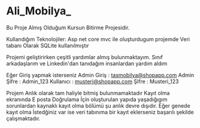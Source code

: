# Ali_Mobilya_
Bu Proje Almış Olduğum Kursun Bitirme Projesidir.

Kullandığım Teknolojiler:
Asp net core mvc ile oluşturdugum projemde Veri tabanı Olarak SQLite kullanılmıştır 

Projemi geliştirirken çeşitli yardımlar almış bulunmaktayım. Sınıf arkadaşlarım ve Linkedin'dan tanıdağım insanlardan yardım aldım 

Eğer Giriş yapmak isterseniz 
Admin Giriş : tasmobilya@shopapp.com
Admin Şifre : Admin_123
Kullanıcı :  musteri@shopapp.com
Şifre :  Musteri_123 


Projem Anlık olarak tam haliyle bitmiş bulunmamaktadır  Kayıt olma ekranında E posta Doğrulama İçin oluşturulan yapıda yaşadığıgım sorunlardan kaynaklı kayıt olma bölümü şu anlık devre dışıdır.
 Eğer genede kayıt olma İstedğiniz var ise veri tabınıma bir kayıt eklerseniz başarılı şekilde çalışmaktadır.
   
